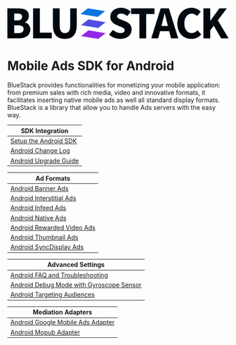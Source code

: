 ![BlueStack SDK](./images/logo-bluestack.svg)
# Mobile Ads SDK for Android

BlueStack provides functionalities for monetizing your mobile application: from premium sales with rich media, video and innovative formats, it facilitates inserting native mobile ads as well all standard display formats. BlueStack is a library that allow you to handle Ads servers with the easy way.

| **SDK Integration** |
| -------- |
| [Setup the Android SDK] |
| [Android Change Log] |
| [Android Upgrade Guide] |


| **Ad Formats** | 
| -------- |
| [Android Banner Ads] | 
| [Android Interstitial Ads] |
| [Android Infeed Ads] |
| [Android Native Ads] | 
| [Android Rewarded Video Ads]| 
| [Android Thumbnail Ads]| 
| [Android SyncDisplay Ads]| 



| **Advanced Settings** | 
| -------- |
| [Android FAQ and Troubleshooting] |
| [Android Debug Mode with Gyroscope Sensor] |
| [Android Targeting Audiences] |


| **Mediation Adapters** | 
| -------- |
| [Android Google Mobile Ads Adapter] |
| [Android Mopub Adapter] |



[Android Banner Ads]:/setup.md
[Setup the Android SDK]:/setup.md
[Android Change Log]:/change-log.md
[Android Targeting Audiences]:/targeting-audiences.md
[Android Native Ads]:/nativead.md
[Android Upgrade Guide]:/upgrading.md
[Android FAQ and Troubleshooting]:/faq.md
[Android Best practices]:/guidelines.md
[Android Debug Mode with Gyroscope Sensor]:/debug-mode-gyro.md
[Interstitial Guideline]:/interstitial-guideline.md
[Android Mopub Adapter]:https://bitbucket.org/mngcorp/mobile.mng-ads.com-mngperf/wiki/mopub-adaptor-android
[Android Rewarded Video Ads]:/rewarded-video.md

[Android Infeed Ads]:/infeed.md

[Android Banner Ads]:/banner.md
[Android Interstitial Ads]:/interstitial.md
[Android Thumbnail Ads]:/thumbnail.md

[Android Google Mobile Ads Adapter]:/dfp-adapter-android.md
[Android SyncDisplay Ads]:/syncDisplay.md
